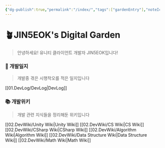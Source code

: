 ```yaml
---
{"dg-publish":true,"permalink":"/index/","tags":["gardenEntry"],"noteIcon":"","updated":"2025-08-17T16:24:06.000+09:00"}
---
```


# 🪴JIN5EOK's Digital Garden

> 안녕하세요! 유니티 클라이언트 개발자 JIN5EOK입니다!

### 📝 개발일지

> 개발중 겪은 시행착오를 적은 일지입니다

[[01.DevLog/DevLog\|DevLog]]
### 📚 개발위키

> 개발 관련 지식들을 정리해둔 위키입니다
 
[[02.DevWiki/Unity Wiki\|Unity Wiki]]
[[02.DevWiki/CS Wiki\|CS Wiki]]
[[02.DevWiki/CSharp Wiki\|CSharp Wiki]]
[[02.DevWiki/Algorithm Wiki\|Algorithm Wiki]]
[[02.DevWiki/Data Structure Wiki\|Data Structure Wiki]]
[[02.DevWiki/Math Wiki\|Math Wiki]]